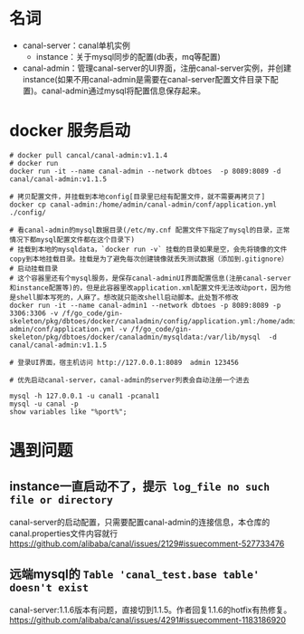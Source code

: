 # 名词

- canal-server：canal单机实例
  - instance：关于mysql同步的配置(db表，mq等配置)
- canal-admin：管理canal-server的UI界面，注册canal-server实例，并创建instance(如果不用canal-admin是需要在canal-server配置文件目录下配置)。canal-admin通过mysql将配置信息保存起来。

# docker 服务启动
```shell
# docker pull cancal/canal-admin:v1.1.4
# docker run 
docker run -it --name canal-admin --network dbtoes  -p 8089:8089 -d canal/canal-admin:v1.1.5

# 拷贝配置文件，并挂载到本地config[目录里已经有配置文件，就不需要再拷贝了]
docker cp canal-admin:/home/admin/canal-admin/conf/application.yml ./config/

# 看canal-admin的mysql数据目录(/etc/my.cnf 配置文件下指定了mysql的目录，正常情况下都mysql配置文件都在这个目录下)
# 挂载到本地的mysqldata，`docker run -v` 挂载的目录如果是空，会先将镜像的文件copy到本地挂载目录。挂载是为了避免每次创建镜像就丢失测试数据（添加到.gitignore）
# 启动挂载目录
# 这个容器里还有个mysql服务，是保存canal-adminUI界面配置信息(注册canal-server和instance配置等)的，但是此容器里改application.xml配置文件无法改动port，因为他是shell脚本写死的，人麻了。想改就只能改shell启动脚本。此处暂不修改
docker run -it --name canal-admin1 --network dbtoes -p 8089:8089 -p 3306:3306 -v /f/go_code/gin-skeleton/pkg/dbtoes/docker/canaladmin/config/application.yml:/home/admin/canal-admin/conf/application.yml -v /f/go_code/gin-skeleton/pkg/dbtoes/docker/canaladmin/mysqldata:/var/lib/mysql  -d canal/canal-admin:v1.1.5

# 登录UI界面，宿主机访问 http://127.0.0.1:8089  admin 123456

# 优先启动canal-server，canal-admin的server列表会自动注册一个进去

mysql -h 127.0.0.1 -u canal1 -pcanal1
mysql -u canal -p
show variables like "%port%";

```

# 遇到问题
## instance一直启动不了，提示` log_file no such file or directory`
canal-server的启动配置，只需要配置canal-admin的连接信息，本仓库的canal.properties文件内容就行
https://github.com/alibaba/canal/issues/2129#issuecomment-527733476

## 远端mysql的 `Table 'canal_test.base table' doesn't exist`
canal-server:1.1.6版本有问题，直接切到1.1.5。作者回复1.1.6的hotfix有热修复。
https://github.com/alibaba/canal/issues/4291#issuecomment-1183186920